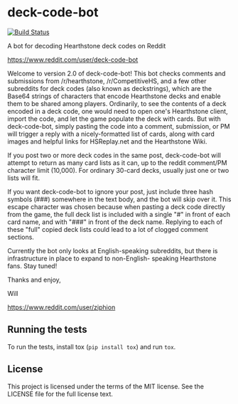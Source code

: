 # deck-code-bot

[![Build Status](https://api.travis-ci.org/HearthSim/deck-code-bot.svg?branch=master)](https://travis-ci.org/HearthSim/deck-code-bot)

A bot for decoding Hearthstone deck codes on Reddit

https://www.reddit.com/user/deck-code-bot

Welcome to version 2.0 of deck-code-bot! This bot checks comments and submissions from /r/hearthstone, /r/CompetitiveHS, and
a few other subreddits for deck codes (also known as deckstrings), which are the Base64 strings of characters that encode
Hearthstone decks and enable them to be shared among players. Ordinarily, to see the contents of a deck encoded in a deck code,
one would need to open one's Hearthstone client, import the code, and let the game populate the deck with cards. But with
deck-code-bot, simply pasting the code into a comment, submission, or PM will trigger a reply with a nicely-formatted list of
cards, along with card images and helpful links for HSReplay.net and the Hearthstone Wiki.

If you post two or more deck codes in the same post, deck-code-bot will attempt to return as many card lists as it can, up to
the reddit comment/PM character limit (10,000). For ordinary 30-card decks, usually just one or two lists will fit.

If you want deck-code-bot to ignore your post, just include three hash symbols (###) somewhere in the text body, and the bot
will skip over it. This escape character was chosen because when pasting a deck code directly from the game, the full deck list
is included with a single "#" in front of each card name, and with "###" in front of the deck name. Replying to each of these
"full" copied deck lists could lead to a lot of clogged comment sections.

Currently the bot only looks at English-speaking subreddits, but there is infrastructure in place to expand to non-English-
speaking Hearthstone fans. Stay tuned!

Thanks and enjoy,

Will

https://www.reddit.com/user/ziphion


## Running the tests

To run the tests, install tox (`pip install tox`) and run `tox`.


## License

This project is licensed under the terms of the MIT license.
See the LICENSE file for the full license text.
